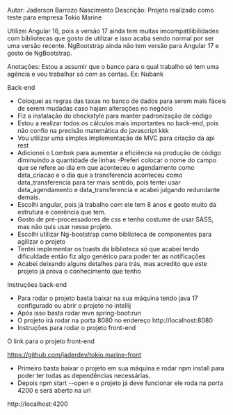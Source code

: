 Autor: Jaderson Barrozo Nascimento Descrição: Projeto realizado como teste para empresa Tokio Marine

Utilizei Angular 16, pois a versão 17 ainda tem muitas imcompatilibilidades com bibliotecas que gosto de utilizar e isso acaba sendo normal por ser uma versão recente. NgBootstrap ainda não tem versão para Angular 17 e gosto de NgBootstrap.

Anotações: Estou a assumir que o banco para o qual trabalho só tem uma agência e vou trabalhar só com as contas. Ex: Nubank

Back-end

- Coloquei as regras das taxas no banco de dados para serem mais fáceis de serem mudadas caso hajam alterações no negócio
- Fiz a instalação do checkstyle para manter padronização de código
- Estou a realizar todos os cálculos mais importantes no back-end, pois não confio na precisão matemática do javascript kkk
- Vou utilizar uma simples implementação de MVC para criação da api rest
- Adicionei o Lombok para aumentar a eficiência na produção de código diminuindo a quantidade de linhas -Preferi colocar o nome do campo que se refere ao dia em que aconteceu o agendamento como data_criacao e o dia que a transferencia aconteceu como data_transferencia para ter mais sentido, pois tentei usar data_agendamento e data_transferencia e acabei julgando redundante demais.
- Escolhi angular, pois já trabalho com ele tem 8 anos e gosto muito da estrutura e coerência que tem.
- Gosto de pré-processadores de css e tenho costume de usar SASS, mas não quis usar nesse projeto.
- Escolhi utilizar Ng-bootstrap como biblioteca de componentes para agilizar o projeto
- Tentei implementar os toasts da biblioteca só que acabei tendo dificuldade então fiz algo genérico para poder ter as notificações
- Acabei deixando alguns detalhes para trás, mas acredito que este projeto já prova o conhecimento que tenho

Instruções back-end

- Para rodar o projeto basta baixar na sua máquina tendo java 17 configurado ou abrir o projeto no intellij
- Após isso basta rodar mvn spring-boot:run
- O projeto irá rodar na porta 8080 no endereço http://localhost:8080
- Instruções para rodar o projeto front-end

O link para o projeto front-end

https://github.com/jaderdev/tokio.marine-front

- Primeiro basta baixar o projeto em sua máquina e rodar npm install para poder ter todas as dependências necessárias. 
- Depois npm start --open e o projeto já deve funcionar ele roda na porta 4200 e será aberto na url

http://localhost:4200
